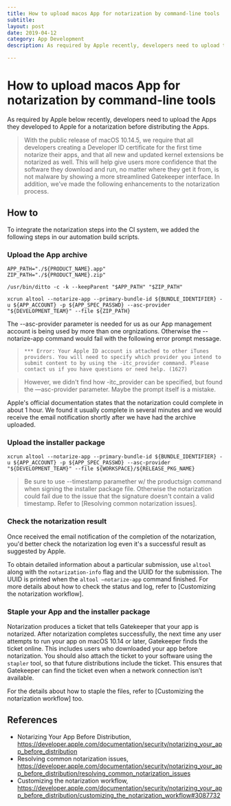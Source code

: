```yaml
---
title: How to upload macos App for notarization by command-line tools
subtitle: 
layout: post
date: 2019-04-12
category: App Development
description: As required by Apple recently, developers need to upload the Apps they developed to Apple for a notarization.

---
```


# How to upload macos App for notarization by command-line tools

As required by Apple below recently, developers need to upload the Apps they developed to Apple for a notarization before distributing the Apps. 



> With the public release of macOS 10.14.5, we require that all developers creating a Developer ID certificate for the first time notarize their apps, and that all new and updated kernel extensions be notarized as well. This will help give users more confidence that the software they download and run, no matter where they get it from, is not malware by showing a more streamlined Gatekeeper interface. In addition, we’ve made the following enhancements to the notarization process.



## How to

To integrate the notarization steps into the CI system, we added the following steps in our automation build scripts.

### Upload the App archive 

```shell
APP_PATH="./${PRODUCT_NAME}.app"
ZIP_PATH="./${PRODUCT_NAME}.zip"

/usr/bin/ditto -c -k --keepParent "$APP_PATH" "$ZIP_PATH"

xcrun altool --notarize-app --primary-bundle-id ${BUNDLE_IDENTIFIER} -u ${APP_ACCOUNT} -p ${APP_SPEC_PASSWD} --asc-provider "${DEVELOPMENT_TEAM}" --file ${ZIP_PATH}

```

The --asc-provider parameter is needed for us as our App management account is being used by more than one orgnizations. Otherwise the --notarize-app command would fail with the following error prompt message. 

> ```shell
> *** Error: Your Apple ID account is attached to other iTunes providers. You will need to specify which provider you intend to submit content to by using the -itc_provider command. Please contact us if you have questions or need help. (1627)
> ```



> However, we didn't find how -itc_provider can be specified, but found the —asc-provider parameter. Maybe the prompt itself is a mistake.

Apple's official documentation states that the notarization could complete in about 1 hour. We found it usually complete in several minutes and we would receive the email notification shortly after we have had the archive uploaded.

### Upload the installer package

```shell
xcrun altool --notarize-app --primary-bundle-id ${BUNDLE_IDENTIFIER} -u ${APP_ACCOUNT} -p ${APP_SPEC_PASSWD} --asc-provider "${DEVELOPMENT_TEAM}" --file ${WORKSPACE}/${RELEASE_PKG_NAME}
```

> Be sure to use --timestamp paramether w/ the productsign command when signing the installer package file. Otherwise the notarization could fail due to the issue that the signature doesn't contain a valid timestamp. Refer to [Resolving common notarization issues].

### Check the notarization result

Once received the email notification of the completion of the notarization, you'd better check the notarization log  even it's a successful result as suggested by Apple. 

To obtain detailed information about a particular submission, use `altool` along with the `notarization-info` flag and the UUID for the submission. The UUID is printed when the `altool —notarize-app` command finished. For more details about how to check the status and log, refer to [Customizing the notarization workflow]. 

### Staple your App and the installer package

Notarization produces a ticket that tells Gatekeeper that your app is notarized. After notarization completes successfully, the next time any user attempts to run your app on macOS 10.14 or later, Gatekeeper finds the ticket online. This includes users who downloaded your app before notarization. You should also attach the ticket to your software using the `stapler` tool, so that future distributions include the ticket. This ensures that Gatekeeper can find the ticket even when a network connection isn’t available. 

For the details about how to staple the files, refer to [Customizing the notarization workflow] too. 

## References

- Notarizing Your App Before Distribution, https://developer.apple.com/documentation/security/notarizing_your_app_before_distribution
- Resolving common notarization issues, https://developer.apple.com/documentation/security/notarizing_your_app_before_distribution/resolving_common_notarization_issues
- Customizing the notarization workflow, https://developer.apple.com/documentation/security/notarizing_your_app_before_distribution/customizing_the_notarization_workflow#3087732 